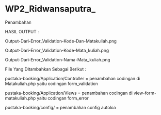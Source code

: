 # WP2_Ridwansaputra_
Penambahan 


HASIL OUTPUT :

Output-Dari-Error_Validation-Kode-Dan-Matakuliah.png

Output-Dari-Error_Validation-Kode-Mata_kuliah.png

Output-Dari-Error_Validation-Nama-Mata_kuliah.png

File Yang Ditambahkan Sebagai Berikut :

pustaka-booking/Application/Controller = penambahan codingan di Matakuliah.php yaitu codingan form_validation

pustaka-booking/Application/Views = penambahan codingan di view-form-matakuliah.php yaitu codingan form_error

pustaka-booking/config/ = penambahan config autoloa
